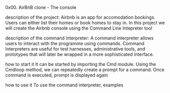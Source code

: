 0x00. AirBnB clone - The console

description of the project:
Airbnb is an app for accomodation bookings. Users can either list their homes or book homes to stay in. In this project we will create the Airbnb console using the Command Line Intepreter tool

description of the command interpreter:
A command interpreter allows users to interact with the programme using commands. Command Interpreters are useful for test harnesses, administrative tools, and prototypes that will later be wrapped in a more sophisticated interface.

how to start it
It can be started by importing the Cmd module. Using the Cmdloop method, we can
repeatedly create a prompt for a command. Once command is executed, prompt is displayed again

how to use it
To use the command interpreter, 
examples
